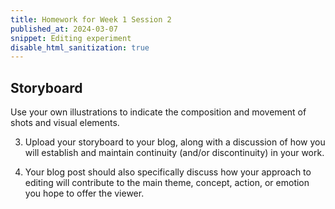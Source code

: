 ```yaml
---
title: Homework for Week 1 Session 2
published_at: 2024-03-07
snippet: Editing experiment
disable_html_sanitization: true
---
```


## Storyboard

Use your own illustrations to indicate the composition and movement of shots and visual elements.

3. Upload your storyboard to your blog, along with a discussion of how you will establish and maintain continuity (and/or discontinuity) in your work.

4. Your blog post should also specifically discuss how your approach to editing will contribute to the main theme, concept, action, or emotion you hope to offer the viewer.



<br><br>